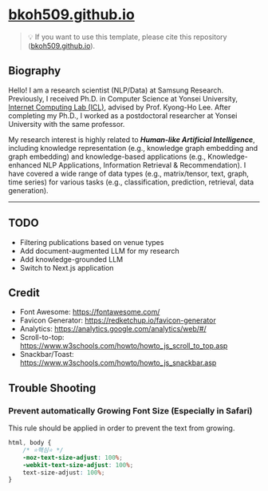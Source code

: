 # [bkoh509.github.io](https://bkoh509.github.io)

> 💡 If you want to use this template, please cite this repository ([bkoh509.github.io](https://bkoh509.github.io)).

## Biography

Hello! I am a research scientist (NLP/Data) at Samsung Research. Previously, I received Ph.D. in Computer
Science at Yonsei University, <a href="http://icl.yonsei.ac.kr">Internet Computing Lab (ICL)</a>, advised by
Prof. Kyong-Ho Lee. After completing my Ph.D., I worked as a postdoctoral researcher at Yonsei University
with the same professor.

My research interest is highly related to <em><b>Human-like Artificial Intelligence</b></em>, including
knowledge representation (e.g., knowledge graph embedding and graph embedding) and knowledge-based
applications (e.g., Knowledge-enhanced NLP Applications, Information Retrieval & Recommendation). I have
covered a wide range of data types (e.g., matrix/tensor, text, graph, time series) for various tasks (e.g.,
classification, prediction, retrieval, data generation).

---

## TODO

- Filtering publications based on venue types
- Add document-augmented LLM for my research
- Add knowledge-grounded LLM
- Switch to Next.js application

## Credit

- Font Awesome: https://fontawesome.com/
- Favicon Generator: https://redketchup.io/favicon-generator
- Analytics: https://analytics.google.com/analytics/web/#/
- Scroll-to-top: https://www.w3schools.com/howto/howto_js_scroll_to_top.asp
- Snackbar/Toast: https://www.w3schools.com/howto/howto_js_snackbar.asp

## Trouble Shooting

### Prevent automatically Growing Font Size (Especially in Safari)

This rule should be applied in order to prevent the text from growing.

```css
html, body {
    /* ⭐핵심⭐ */
    -moz-text-size-adjust: 100%;
    -webkit-text-size-adjust: 100%;
    text-size-adjust: 100%;
}
```
